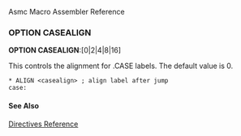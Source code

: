 Asmc Macro Assembler Reference

### OPTION CASEALIGN

**OPTION CASEALIGN**:[0|2|4|8|16]

This controls the alignment for .CASE labels. The default value is 0.

    * ALIGN <casealign> ; align label after jump
	case:

#### See Also

[Directives Reference](readme.md)